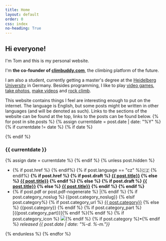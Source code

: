 ```yaml
---
title: Home
layout: default
order: 0
css: index
no-heading: True
---
```


## Hi everyone!

I'm Tom and this is my personal website.

I'm **the co-founder of [climbuddy.com](https://climbuddy.com)**, the climbing platform of the future.

I am also a student, currently getting a master's degree at the [Heidelberg University](https://www.uni-heidelberg.de/en) in Germany.
Besides programming, I like to play <a class='secret' href='/assets/nolife.webp'>video games</a>, [take photos](/photos/), [make videos](/videos/) and [rock climb](/climbing/).

This website contains things I feel are interesting enough to put on the internet.
The language is English, but some posts might be written in other languages (and will be denoted as such).
Links to the sections of the website can be found at the top, links to the posts can be found below.
{% for post in site.posts %}
{% assign currentdate = post.date | date: "%Y" %}
{% if currentdate != date %}
{% if date %}
</div>
{% endif %}

### {{ currentdate }}
<div class="spacer"> <!-- done to reset the (2n+1)-th child counter -->
{% assign date = currentdate %} 
{% endif %}
{% unless post.hidden %}
<ul class="hfill">
	<li>
	{% if post.href %}<i class="small fa-solid fa-link quarter-visible"></i> {% endif%}
	{% if post.language == "cz" %}🇨🇿 {% endif%}
    <strong>
	{% if post.href %}
        {% if post.draft %}
            <a href="{{ post.href }}" class="red">{{ post.title}}</a>
        {% else %}
            <a href="{{ post.href }}">{{ post.title}}</a>
        {% endif %}
    {% else %}
        {% if post.draft %}
            <a href="{{ post.url }}" class="red">{{ post.title}}</a>
        {% else %}
            <a href="{{ post.url }}">{{ post.title}}</a>
        {% endif %}
    {% endif %}
    </strong>
	</li>
	<li>
    <span class="post-attributes">
	{% if post.pdf or post.pdf-nogenerate %} <a href="/assets/{{post.url | split: "/" | last}}.pdf"><i class="fa-solid fa-file-pdf"></i></a> |{% endif %}
	{% if post.category_noslug %} {{post.category_noslug}}
	{% elsif post.category%}
	{% if post.category_url %}
        <a href="{{post.category_url}}">{{ post.category}}</a>
    {% else %}
        {{post.category}}
    {% endif %}
    {% if post.category_part %} [{{post.category_part}}]{% endif %}{% endif %}
    {% if post.category_icon %} <img class='category-icon' src='{{post.category_icon}}'/>{% endif %}
    {% if post.category %}<span class="space-around quarter-visible hide-when-large">•</span>{% endif %}
    <em><span class="hide-when-large">released </span><span class="nowrap">{{ post.date  | date: "%-d. %-m."}}</span></em>
    </span>
	</li>
</ul>
{% endunless %}
{% endfor %}

<div class="spacer"></div>
